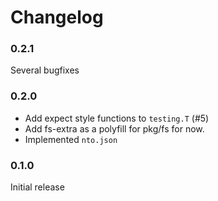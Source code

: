# Changelog

### 0.2.1

Several bugfixes

### 0.2.0

- Add expect style functions to `testing.T` (#5)
- Add fs-extra as a polyfill for pkg/fs for now.
- Implemented `nto.json`

### 0.1.0

Initial release
